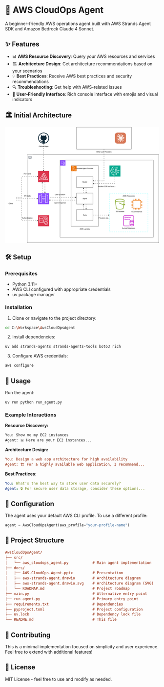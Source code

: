 # 🚀 AWS CloudOps Agent

A beginner-friendly AWS operations agent built with AWS Strands Agent SDK and  Amazon Bedrock Claude 4 Sonnet.

## ✨ Features

- 📊 **AWS Resource Discovery**: Query your AWS resources and services
- 🏗️ **Architecture Design**: Get architecture recommendations based on your scenarios
- 💡 **Best Practices**: Receive AWS best practices and security recommendations
- 🔍 **Troubleshooting**: Get help with AWS-related issues
- 🎨 **User-Friendly Interface**: Rich console interface with emojis and visual indicators

## 🏛️ Initial Architecture

![AWS CloudOps Agent Architecture](docs/aws-strands-agent.drawio.svg)

## 🛠️ Setup

### Prerequisites

- Python 3.11+
- AWS CLI configured with appropriate credentials
- uv package manager

### Installation

1. Clone or navigate to the project directory:

```bash
cd C:\Workspace\AwsCloudOpsAgent

```

2. Install dependencies:

```bash
uv add strands-agents strands-agents-tools boto3 rich
```

3. Configure AWS credentials:

```bash
aws configure

```

## 🚀 Usage

Run the agent:

```bash
uv run python run_agent.py

```

### Example Interactions

**Resource Discovery:**

```sh
You: Show me my EC2 instances
Agent: 📊 Here are your EC2 instances...

```

**Architecture Design:**

```ini
You: Design a web app architecture for high availability
Agent: 🏗️ For a highly available web application, I recommend...

```

**Best Practices:**

```yaml
You: What's the best way to store user data securely?
Agent: 🔒 For secure user data storage, consider these options...

```

## 🔧 Configuration

The agent uses your default AWS CLI profile. To use a different profile:

```python
agent = AwsCloudOpsAgent(aws_profile="your-profile-name")

```

## 📁 Project Structure

```ini
AwsCloudOpsAgent/
├── src/
│   └── aws_cloudops_agent.py           # Main agent implementation
├── docs/
│   ├── AWS-CloudOps-Agent.pptx         # Presentation
│   ├── aws-strands-agent.drawio        # Architecture diagram
│   ├── aws-strands-agent.drawio.svg    # Architecture diagram (SVG)
│   └── ROADMAP.md                      # Project roadmap
├── main.py                             # Alternative entry point
├── run_agent.py                        # Primary entry point
├── requirements.txt                    # Dependencies
├── pyproject.toml                      # Project configuration
├── uv.lock                             # Dependency lock file
└── README.md                           # This file
```

## 🤝 Contributing

This is a minimal implementation focused on simplicity and user experience. Feel free to extend with additional features!

## 📝 License

MIT License - feel free to use and modify as needed.
